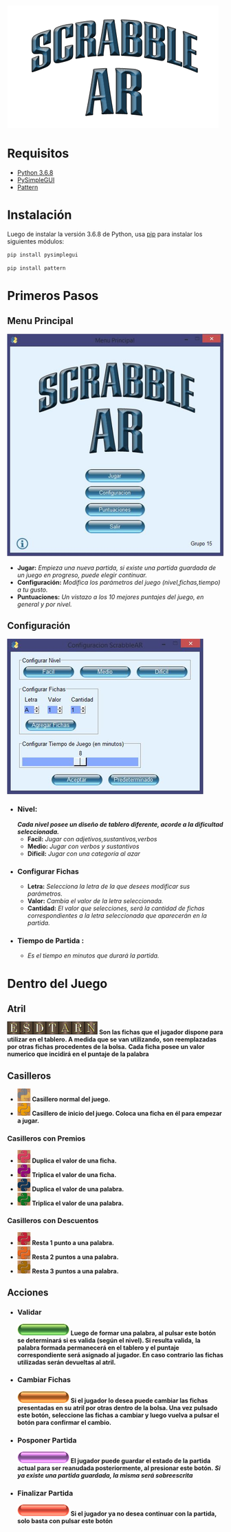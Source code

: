 ![](/img/LOGO.png)
# Requisitos
* [Python 3.6.8](https://www.python.org/downloads/release/python-368/)
* [PySimpleGUI](https://github.com/PySimpleGUI)
* [Pattern](https://github.com/clips/pattern)
# Instalación
Luego de instalar la versión 3.6.8 de Python, usa [pip](https://pip.pypa.io/en/stable/) para instalar los siguientes módulos:
```bash
pip install pysimplegui
```
```bash
pip install pattern
```
# Primeros Pasos

## Menu Principal
![](/img/Menu.JPG)
 * **Jugar:** *Empieza una nueva partida, si existe una partida guardada de un juego en progreso, puede elegir continuar.*
 * **Configuración:** *Modifica los parámetros del juego (nivel,fichas,tiempo) a tu gusto.*
 * **Puntuaciones:** *Un vistazo a los 10 mejores puntajes del juego, en general y por nivel.*

## Configuración
![](/img/Config.JPG)
* ### Nivel:
  ***Cada nivel posee un diseño de tablero diferente, acorde a la dificultad seleccionada.***
  * **Facil:** *Jugar con adjetivos,sustantivos,verbos*
  * **Medio:** *Jugar con verbos y sustantivos*
  * **Dificil:** *Jugar con una categoría al azar*
* ### Configurar Fichas  
  * **Letra:** *Selecciona la letra de la que desees modificar sus parámetros.*
  * **Valor:** *Cambia el valor de la letra seleccionada.*
  * **Cantidad:** *El valor que selecciones, será la cantidad de fichas correspondientes a la letra seleccionada que aparecerán en la partida.*
* ### Tiempo de Partida : 
  * *Es el tiempo en minutos que durará la partida.*
  
# Dentro del Juego
  
 ## Atril
![](/letras/E.png)![](/letras/S.png)![](/letras/D.png)![](/letras/T.png)![](/letras/A.png)![](/letras/R.png)![](/letras/N.png)
**Son las fichas que el jugador dispone para utilizar en el tablero. A medida que se van utilizando, son reemplazadas por otras fichas procedentes de la bolsa.**
**Cada ficha posee un valor numerico que incidirá en el puntaje de la palabra**
 ## Casilleros
  * ![](/img/N.png) **Casillero normal del juego.**
  * ![](/img/IN.png) **Casillero de inicio del juego. Coloca una ficha en él para empezar a jugar.**
 ### Casilleros con Premios
  * ![](/img/DL.png) **Duplica el valor de una ficha.**
  * ![](/img/TL.png) **Triplica el valor de una ficha.**
  * ![](/img/DP.png) **Duplica el valor de una palabra.**
  * ![](/img/TP.png) **Triplica el valor de una palabra.**
 ### Casilleros con Descuentos
  * ![](/img/P1.png) **Resta 1 punto a una palabra.**
  * ![](/img/P2.png) **Resta 2 puntos a una palabra.** 
  * ![](/img/P3.png) **Resta 3 puntos a una palabra.**
 ## Acciones
  * ### Validar
    ![](/img/VAL.png)
    **Luego de formar una palabra, al pulsar este botón se determinará si es valida (según el nivel). Si resulta valida,**
    **la palabra formada permanecerá en el tablero y el puntaje correspondiente será asignado al jugador. En caso contrario**
    **las fichas utilizadas serán devueltas al atril.**
  * ### Cambiar Fichas
    ![](/img/CF.png)
    **Si el jugador lo desea puede cambiar las fichas presentadas en su atril por otras dentro de la bolsa. Una vez pulsado**
    **este botón, seleccione las fichas a cambiar y luego vuelva a pulsar el botón para confirmar el cambio.**
  * ### Posponer Partida
    ![](/img/POS.png)
    **El jugador puede guardar el estado de la partida actual para ser reanudada posteriormente, al presionar este botón.**
    ***Si ya existe una partida guardada, la misma será sobreescrita***
  * ### Finalizar Partida
    ![](/img/FIN.png)
    **Si el jugador ya no desea continuar con la partida, solo basta con pulsar este botón**
    
